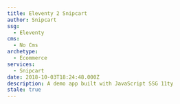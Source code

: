 ```yaml
---
title: Eleventy 2 Snipcart
author: Snipcart
ssg:
  - Eleventy
cms:
  - No Cms
archetype:
  - Ecommerce
services:
  - Snipcart
date: 2018-10-03T18:24:48.000Z
description: A demo app built with JavaScript SSG 11ty
stale: true
---
```

